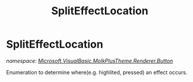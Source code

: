 ﻿---
title: SplitEffectLocation
---

# SplitEffectLocation
_namespace: [Microsoft.VisualBasic.MolkPlusTheme.Renderer.Button](N-Microsoft.VisualBasic.MolkPlusTheme.Renderer.Button.html)_

Enumeration to determine where(e.g. highlited, pressed) an effect occurs.




